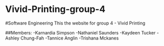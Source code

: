 # Vivid-Printing-group-4

#Software Engineering
This the website for group 4 - Vivid Printing
 
##Members:
 -Karnardia Simpson
 -Nathaniel Saunders
 -Kaydeen Tucker
 -Ashley Chung-Fah
 -Tannice Anglin
 -Trishana Mckanes